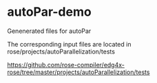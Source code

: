 autoPar-demo
============

Genenerated files for autoPar

The corresponding input files are located in rose/projects/autoParallelization/tests 

https://github.com/rose-compiler/edg4x-rose/tree/master/projects/autoParallelization/tests
